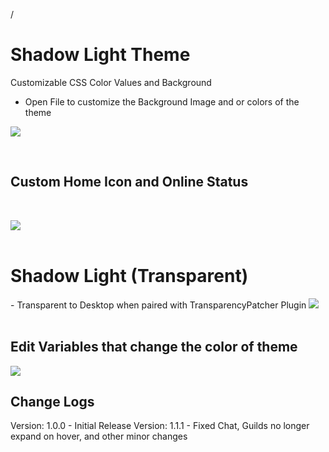 /
<h1> Shadow Light Theme </h1>

Customizable CSS Color Values and Background
- Open File to customize the Background Image and or colors of the theme

<img src="https://i.imgur.com/R3PMHmS.png">

<br> <h2> Custom Home Icon and Online Status </h2> </br>

<img src="https://gyazo.com/a488d641c4e9bded89904f38bb6b4ef7.gif">
<br> </br>
<h1> Shadow Light (Transparent)</h1>
- Transparent to Desktop when paired with TransparencyPatcher Plugin

<img src="https://i.imgur.com/tB1uohd.png">
<br> </br>
<h2> Edit Variables that change the color of theme </h2>
<img src="https://i.imgur.com/dPTTyqB.png" 780px 600px>
<h2> Change Logs </h2>
Version: 1.0.0 - Initial Release
Version: 1.1.1 - Fixed Chat, Guilds no longer expand on hover, and other minor changes

